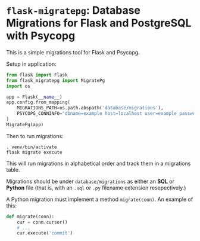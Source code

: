 # `flask-migratepg`: Database Migrations for Flask and PostgreSQL with Psycopg

This is a simple migrations tool for Flask and Psycopg.

Setup in application:

````python
from flask import Flask
from flask_migratepg import MigratePg
import os

app = Flask(__name__)
app.config.from_mapping(
    MIGRATIONS_PATH=os.path.abspath('database/migrations'),
    PSYCOPG_CONNINFO="dbname=example host=localhost user=example password=secret"
)
MigratePg(app)
````

Then to run migrations:

```
. venv/bin/activate
flask migrate execute
```

This will run migrations in alphabetical order and track them in a migrations table.

Migrations should be under `database/migrations` as either an **SQL** or **Python** file
(that is, with an `.sql` or `.py` filename extension resepectively.)

A Python migration must implement a method `migrate(conn)`. An example of this:

````python
def migrate(conn):
    cur = conn.cursor()
    # ...
    cur.execute('commit')
````
